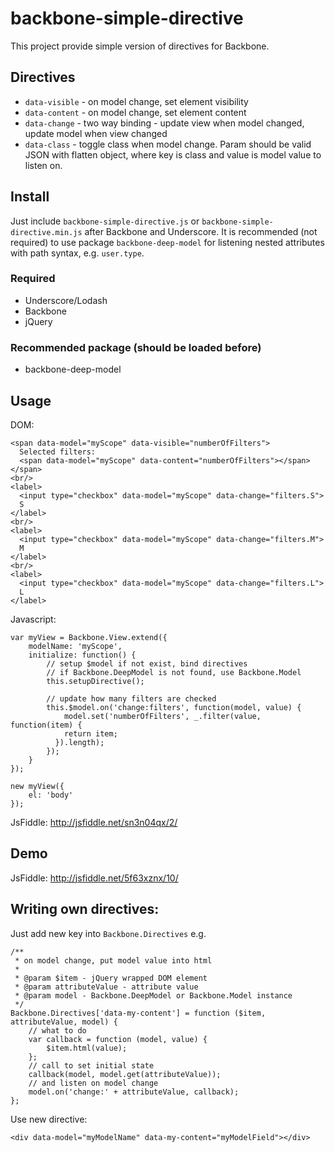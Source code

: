 # backbone-simple-directive
This project provide simple version of directives for Backbone. 

## Directives

* `data-visible` - on model change, set element visibility
* `data-content` - on model change, set element content
* `data-change` - two way binding - update view when model changed, update model when view changed
* `data-class` - toggle class when model change. Param should be valid JSON with flatten object, where key is class and value is model value to listen on. 


## Install

Just include `backbone-simple-directive.js` or `backbone-simple-directive.min.js` after Backbone and Underscore. 
It is recommended (not required) to use package `backbone-deep-model` for listening nested attributes with path syntax, e.g. `user.type`. 

### Required
* Underscore/Lodash
* Backbone
* jQuery

### Recommended package (should be loaded before)
* backbone-deep-model

## Usage

DOM: 
```
<span data-model="myScope" data-visible="numberOfFilters">
  Selected filters:
  <span data-model="myScope" data-content="numberOfFilters"></span>
</span>
<br/>
<label>
  <input type="checkbox" data-model="myScope" data-change="filters.S">
  S
</label>
<br/>
<label>
  <input type="checkbox" data-model="myScope" data-change="filters.M">
  M
</label>
<br/>
<label>
  <input type="checkbox" data-model="myScope" data-change="filters.L">
  L
</label>
```

Javascript: 
```
var myView = Backbone.View.extend({
	modelName: 'myScope',
	initialize: function() {
	  	// setup $model if not exist, bind directives
	  	// if Backbone.DeepModel is not found, use Backbone.Model
	  	this.setupDirective();

	    // update how many filters are checked
	    this.$model.on('change:filters', function(model, value) {
	    	model.set('numberOfFilters', _.filter(value, function(item) {
	      	return item;
	      }).length);
	    });
	}
});

new myView({
	el: 'body'
});

```
JsFiddle: http://jsfiddle.net/sn3n04qx/2/

## Demo

JsFiddle: http://jsfiddle.net/5f63xznx/10/

## Writing own directives: 

Just add new key into `Backbone.Directives` e.g.

```
/**
 * on model change, put model value into html
 *
 * @param $item - jQuery wrapped DOM element
 * @param attributeValue - attribute value
 * @param model - Backbone.DeepModel or Backbone.Model instance
 */
Backbone.Directives['data-my-content'] = function ($item, attributeValue, model) {
	// what to do
    var callback = function (model, value) {
        $item.html(value);
    };
    // call to set initial state
    callback(model, model.get(attributeValue));
    // and listen on model change
    model.on('change:' + attributeValue, callback);
};
```

Use new directive:
```
<div data-model="myModelName" data-my-content="myModelField"></div>

```